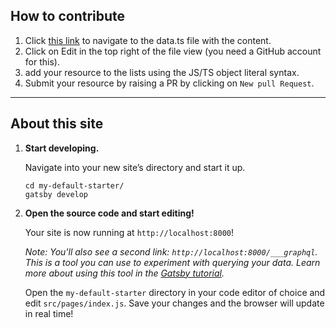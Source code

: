 ## How to contribute

1. Click [this link](https://github.com/moritzWa/critical-rationalism-index/blob/master/src/resources/data.ts) to navigate to the data.ts file with the content.
2. Click on Edit in the top right of the file view (you need a GitHub account for this).
3. add your resource to the lists using the JS/TS object literal syntax.
4. Submit your resource by raising a PR by clicking on `New pull Request`.

-----

##  About this site

1.  **Start developing.**

    Navigate into your new site’s directory and start it up.

    ```shell
    cd my-default-starter/
    gatsby develop
    ```

2.  **Open the source code and start editing!**

    Your site is now running at `http://localhost:8000`!

    _Note: You'll also see a second link: _`http://localhost:8000/___graphql`_. This is a tool you can use to experiment with querying your data. Learn more about using this tool in the [Gatsby tutorial](https://www.gatsbyjs.org/tutorial/part-five/#introducing-graphiql)._

    Open the `my-default-starter` directory in your code editor of choice and edit `src/pages/index.js`. Save your changes and the browser will update in real time!
